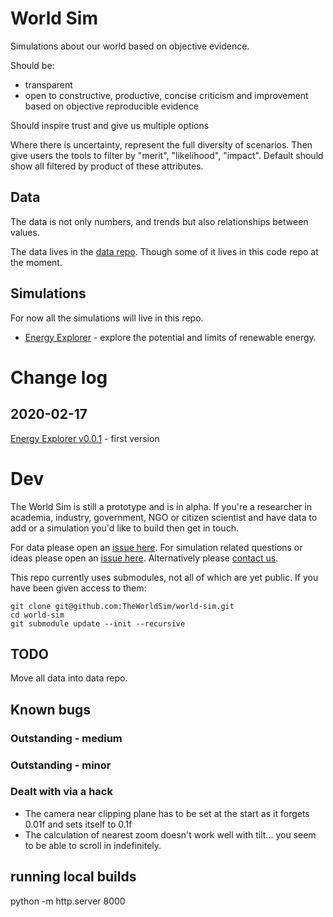 # World Sim

Simulations about our world based on objective evidence.

Should be:
* transparent
* open to constructive, productive, concise criticism and improvement based on objective reproducible evidence

Should inspire trust and give us multiple options

Where there is uncertainty, represent the full diversity of scenarios.  Then give users the tools to filter by "merit", "likelihood", "impact".  Default should show all filtered by product of these attributes.

## Data

The data is not only numbers, and trends but also relationships between values.

The data lives in the [data repo](https://github.com/TheWorldSim/world-sim-data).  Though some of it lives in this code repo at the moment.


## Simulations

For now all the simulations will live in this repo.

* [Energy Explorer](https://theworldsim.org/sims/energy-explorer/index.html) - explore the potential and limits of renewable energy.


# Change log

## 2020-02-17
[Energy Explorer v0.0.1](https://theworldsim.org/sims/energy-explorer/v0.0.1/index.html) - first version

# Dev

The World Sim is still a prototype and is in alpha.  If you're a researcher in academia, industry, government, NGO or citizen scientist and have data to add or a simulation you'd like to build then get in touch.

For data please open an [issue here](https://github.com/TheWorldSim/world-sim-data/issues).  For simulation related questions or ideas please open an [issue here](https://github.com/TheWorldSim/world-sim/issues).  Alternatively please [contact us](https://theworldsim.org/#help-us-do).

This repo currently uses submodules, not all of which are yet public.  If you have been given access to them:

    git clone git@github.com:TheWorldSim/world-sim.git
    cd world-sim
    git submodule update --init --recursive

## TODO

Move all data into data repo.

## Known bugs
### Outstanding - medium

### Outstanding - minor

### Dealt with via a hack

* The camera near clipping plane has to be set at the start as it forgets 0.01f and sets itself to 0.1f
* The calculation of nearest zoom doesn't work well with tilt... you seem to be able to scroll in indefinitely.

## running local builds

python -m http.server 8000
